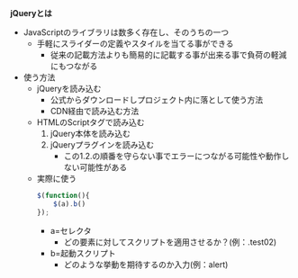 **jQueryとは**
- JavaScriptのライブラリは数多く存在し、そのうちの一つ
    - 手軽にスライダーの定義やスタイルを当てる事ができる
        - 従来の記載方法よりも簡易的に記載する事が出来る事で負荷の軽減にもつながる
- 使う方法
    - jQueryを読み込む
        - 公式からダウンロードしプロジェクト内に落として使う方法
        - CDN経由で読み込む方法
    - HTMLのScriptタグで読み込む
        1. jQuery本体を読み込む
        2. jQueryプラグインを読み込む
            - この1.2.の順番を守らない事でエラーにつながる可能性や動作しない可能性がある
    - 実際に使う
        ```JavaScript
        $(function(){
            $(a).b()
        });
        ```
        - a=セレクタ
            - どの要素に対してスクリプトを適用させるか？(例：.test02)
        - b=起動スクリプト
            - どのような挙動を期待するのか入力(例：alert)
